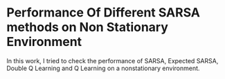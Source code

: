 # Performance Of Different SARSA methods on Non Stationary Environment

In this work, I tried to check the performance of SARSA, Expected SARSA, Double Q Learning and Q Learning on a nonstationary environment.
